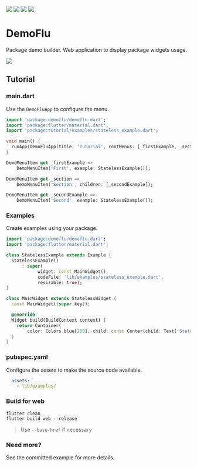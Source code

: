 [![](https://img.shields.io/pub/v/demoflu.svg)](https://pub.dev/packages/demoflu)
[![](https://img.shields.io/badge/demo-try%20it%20out-blue)](https://caduandrade.github.io/demoflu_demo/)
[![](https://img.shields.io/badge/Flutter-%E2%9D%A4-red)](https://flutter.dev/)
[![](https://img.shields.io/badge/%F0%9F%91%8D%20and%20%E2%AD%90-are%20free%20and%20motivate%20me-yellow)](#)

# DemoFlu

Package demo builder. Web application to display package widgets usage.

![](https://caduandrade.github.io/demoflu/screenshot_1_v3.png)

## Tutorial

### main.dart

Use the `DemoFluApp` to configure the menu.

```dart
import 'package:demoflu/demoflu.dart';
import 'package:flutter/material.dart';
import 'package:tutorial/examples/stateless_example.dart';

void main() {
  runApp(DemoFluApp(title: 'Tutorial', rootMenus: [_firstExample, _section]));
}

DemoMenuItem get _firstExample =>
    DemoMenuItem('First', example: StatelessExample());

DemoMenuItem get _section =>
    DemoMenuItem('Section', children: [_secondExample]);

DemoMenuItem get _secondExample =>
    DemoMenuItem('Second', example: StatelessExample());
```

### Examples

Create examples using your package.

```dart
import 'package:demoflu/demoflu.dart';
import 'package:flutter/material.dart';

class StatelessExample extends Example {
  StatelessExample()
      : super(
            widget: const MainWidget(),
            codeFile: 'lib/examples/stateless_example.dart',
            resizable: true);
}

class MainWidget extends StatelessWidget {
  const MainWidget({super.key});

  @override
  Widget build(BuildContext context) {
    return Container(
        color: Colors.blue[200], child: const Center(child: Text('Stateless')));
  }
}
```

### pubspec.yaml

Configure the assets to make the source code available.

```yaml
  assets:
    - lib/examples/
```

### Build for web

```
flutter clean
flutter build web --release
```

> Use `--base-href` if necessary

### Need more?

See the committed example for more details.
